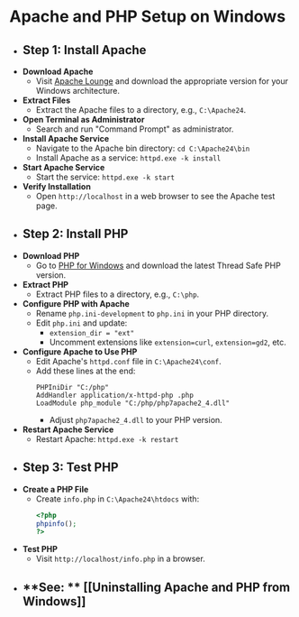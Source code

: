 # Apache and PHP Setup on Windows
- ## Step 1: Install Apache
- **Download Apache**
	- Visit [Apache Lounge](https://www.apachelounge.com/download/) and download the appropriate version for your Windows architecture.
- **Extract Files**
	- Extract the Apache files to a directory, e.g., `C:\Apache24`.
- **Open Terminal as Administrator**
	- Search and run "Command Prompt" as administrator.
- **Install Apache Service**
	- Navigate to the Apache bin directory: `cd C:\Apache24\bin`
	- Install Apache as a service: `httpd.exe -k install`
- **Start Apache Service**
	- Start the service: `httpd.exe -k start`
- **Verify Installation**
	- Open `http://localhost` in a web browser to see the Apache test page.
- ## Step 2: Install PHP
- **Download PHP**
	- Go to [PHP for Windows](https://windows.php.net/download) and download the latest Thread Safe PHP version.
- **Extract PHP**
	- Extract PHP files to a directory, e.g., `C:\php`.
- **Configure PHP with Apache**
	- Rename `php.ini-development` to `php.ini` in your PHP directory.
	- Edit `php.ini` and update:
		- `extension_dir = "ext"`
		- Uncomment extensions like `extension=curl`, `extension=gd2`, etc.
- **Configure Apache to Use PHP**
	- Edit Apache's `httpd.conf` file in `C:\Apache24\conf`.
	- Add these lines at the end:
	  ```
	  PHPIniDir "C:/php"
	  AddHandler application/x-httpd-php .php
	  LoadModule php_module "C:/php/php7apache2_4.dll"
	  ```
		- Adjust `php7apache2_4.dll` to your PHP version.
- **Restart Apache Service**
	- Restart Apache: `httpd.exe -k restart`
- ## Step 3: Test PHP
- **Create a PHP File**
	- Create `info.php` in `C:\Apache24\htdocs` with:
	  ```php
	  <?php
	  phpinfo();
	  ?>
	  ```
- **Test PHP**
	- Visit `http://localhost/info.php` in a browser.
- **See: ** [[Uninstalling Apache and PHP from Windows]]
	-